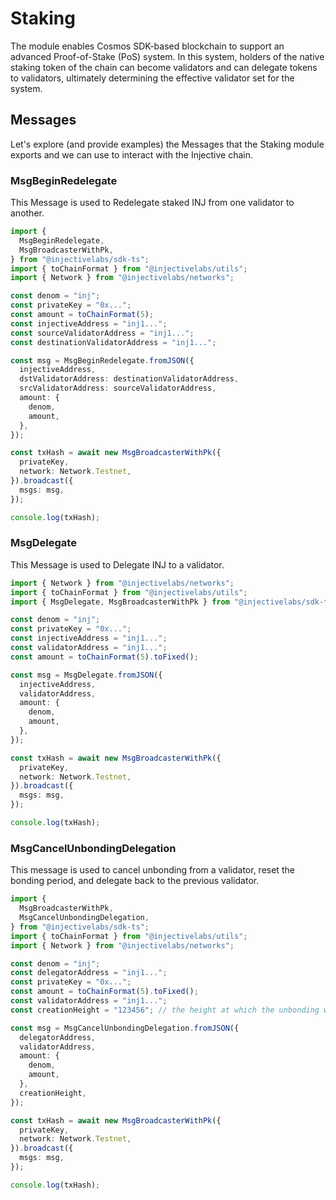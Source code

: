 # Staking

The module enables Cosmos SDK-based blockchain to support an advanced Proof-of-Stake (PoS) system. In this system, holders of the native staking token of the chain can become validators and can delegate tokens to validators, ultimately determining the effective validator set for the system.

## Messages

Let's explore (and provide examples) the Messages that the Staking module exports and we can use to interact with the Injective chain.

### MsgBeginRedelegate

This Message is used to Redelegate staked INJ from one validator to another.

```ts
import {
  MsgBeginRedelegate,
  MsgBroadcasterWithPk,
} from "@injectivelabs/sdk-ts";
import { toChainFormat } from "@injectivelabs/utils";
import { Network } from "@injectivelabs/networks";

const denom = "inj";
const privateKey = "0x...";
const amount = toChainFormat(5);
const injectiveAddress = "inj1...";
const sourceValidatorAddress = "inj1...";
const destinationValidatorAddress = "inj1...";

const msg = MsgBeginRedelegate.fromJSON({
  injectiveAddress,
  dstValidatorAddress: destinationValidatorAddress,
  srcValidatorAddress: sourceValidatorAddress,
  amount: {
    denom,
    amount,
  },
});

const txHash = await new MsgBroadcasterWithPk({
  privateKey,
  network: Network.Testnet,
}).broadcast({
  msgs: msg,
});

console.log(txHash);
```

### MsgDelegate

This Message is used to Delegate INJ to a validator.

```ts
import { Network } from "@injectivelabs/networks";
import { toChainFormat } from "@injectivelabs/utils";
import { MsgDelegate, MsgBroadcasterWithPk } from "@injectivelabs/sdk-ts";

const denom = "inj";
const privateKey = "0x...";
const injectiveAddress = "inj1...";
const validatorAddress = "inj1...";
const amount = toChainFormat(5).toFixed();

const msg = MsgDelegate.fromJSON({
  injectiveAddress,
  validatorAddress,
  amount: {
    denom,
    amount,
  },
});

const txHash = await new MsgBroadcasterWithPk({
  privateKey,
  network: Network.Testnet,
}).broadcast({
  msgs: msg,
});

console.log(txHash);
```

### MsgCancelUnbondingDelegation

This message is used to cancel unbonding from a validator, reset the bonding period, and delegate back to the previous validator.

```ts
import {
  MsgBroadcasterWithPk,
  MsgCancelUnbondingDelegation,
} from "@injectivelabs/sdk-ts";
import { toChainFormat } from "@injectivelabs/utils";
import { Network } from "@injectivelabs/networks";

const denom = "inj";
const delegatorAddress = "inj1...";
const privateKey = "0x...";
const amount = toChainFormat(5).toFixed();
const validatorAddress = "inj1...";
const creationHeight = "123456"; // the height at which the unbonding was initiated

const msg = MsgCancelUnbondingDelegation.fromJSON({
  delegatorAddress,
  validatorAddress,
  amount: {
    denom,
    amount,
  },
  creationHeight,
});

const txHash = await new MsgBroadcasterWithPk({
  privateKey,
  network: Network.Testnet,
}).broadcast({
  msgs: msg,
});

console.log(txHash);
```
